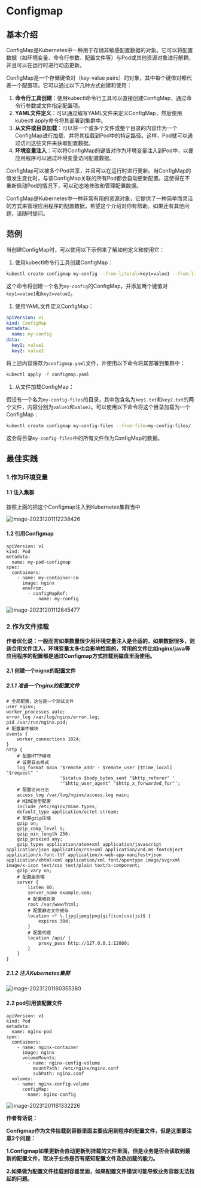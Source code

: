 # Configmap

## 基本介绍

ConfigMap是Kubernetes中一种用于存储非敏感配置数据的对象。它可以将配置数据（如环境变量、命令行参数、配置文件等）与Pod或其他资源对象进行解耦，并且可以在运行时进行动态更新。

ConfigMap是一个存储键值对（key-value pairs）的对象，其中每个键值对都代表一个配置项。它可以通过以下几种方式创建和使用：

1. **命令行工具创建**：使用kubectl命令行工具可以直接创建ConfigMap，通过命令行参数或文件指定配置项。
2. **YAML文件定义**：可以通过编写YAML文件来定义ConfigMap，然后使用kubectl apply命令将其部署到集群中。
3. **从文件或目录加载**：可以将一个或多个文件或整个目录的内容作为一个ConfigMap进行加载，并将其挂载到Pod中的特定路径。这样，Pod就可以通过访问这些文件来获取配置数据。
4. **环境变量注入**：可以将ConfigMap的键值对作为环境变量注入到Pod中，以便应用程序可以通过环境变量访问配置数据。

ConfigMap可以被多个Pod共享，并且可以在运行时进行更新。当ConfigMap的值发生变化时，与该ConfigMap关联的所有Pod都会自动更新配置。这使得在不重新启动Pod的情况下，可以动态地修改和管理配置数据。

ConfigMap是Kubernetes中一种非常有用的资源对象，它提供了一种简单而灵活的方式来管理应用程序的配置数据。希望这个介绍对你有帮助。如果还有其他问题，请随时提问。

## 范例

当创建ConfigMap时，可以使用以下示例来了解如何定义和使用它：

1. 使用kubectl命令行工具创建ConfigMap：

```bash
kubectl create configmap my-config --from-literal=key1=value1 --from-literal=key2=value2
```

这个命令将创建一个名为`my-config`的ConfigMap，并添加两个键值对`key1=value1`和`key2=value2`。

1. 使用YAML文件定义ConfigMap：

```yaml
apiVersion: v1
kind: ConfigMap
metadata:
  name: my-config
data:
  key1: value1
  key2: value2
```

将上述内容保存为`configmap.yaml`文件，并使用以下命令将其部署到集群中：

```bash
kubectl apply -f configmap.yaml
```

1. 从文件加载ConfigMap：

假设有一个名为`my-config-files`的目录，其中包含名为`key1.txt`和`key2.txt`的两个文件，内容分别为`value1`和`value2`。可以使用以下命令将这个目录加载为一个ConfigMap：

```bash
kubectl create configmap my-config-files --from-file=my-config-files/
```

这会将目录`my-config-files`中的所有文件作为ConfigMap的数据。

## 最佳实践

### 1.作为环境变量

#### 1.1  注入集群

按照上面的把这个Configmap注入到Kubernetes集群当中

![image-20231201112238426](.Configmap/image-20231201112238426.png)

#### 1.2 引用Configmap

```
apiVersion: v1
kind: Pod
metadata:
  name: my-pod-configmap
spec:
  containers:
    - name: my-container-cm
      image: nginx
      envFrom:
        - configMapRef:
            name: my-config
```

![image-20231201112845477](.Configmap/image-20231201112845477.png)

### 2.作为文件挂载

**作者优化说：一般而言如果数量很少用环境变量注入是合适的，如果数据很多，则适合用文件注入，环境变量太多也会影响性能的，常用的文件比如nginx/java等应用程序的配置都是通过Configmap方式挂载到磁盘里面使用。**

#### 2.1 创建一个nignx的配置文件

##### 2.1.1 准备一个nginx的配置文件

```
# 全局配置，这位是一个测试文件
user nginx;
worker_processes auto;
error_log /var/log/nginx/error.log;
pid /var/run/nginx.pid;
# 配置事件模块
events {
    worker_connections 1024;
}
http {
    # 配置HTTP模块
    # 设置日志格式
    log_format main '$remote_addr - $remote_user [$time_local] "$request" '
                    '$status $body_bytes_sent "$http_referer" '
                    '"$http_user_agent" "$http_x_forwarded_for"';
    # 配置访问日志
    access_log /var/log/nginx/access.log main;
    # MIME类型配置
    include /etc/nginx/mime.types;
    default_type application/octet-stream;
    # 配置gzip压缩
    gzip on;
    gzip_comp_level 5;
    gzip_min_length 256;
    gzip_proxied any;
    gzip_types application/atom+xml application/javascript application/json application/rss+xml application/vnd.ms-fontobject application/x-font-ttf application/x-web-app-manifest+json application/xhtml+xml application/xml font/opentype image/svg+xml image/x-icon text/css text/plain text/x-component;
    gzip_vary on;
    # 配置服务端
    server {
        listen 80;
        server_name example.com;  
        # 配置根目录
        root /var/www/html;
        # 配置静态文件缓存
        location ~* \.(jpg|jpeg|png|gif|ico|css|js)$ {
            expires 30d;
        }
        # 配置代理
        location /api/ {
            proxy_pass http://127.0.0.1:12080;
        }
    }
}
```

##### 2.1.2 注入Kubernetes集群

![image-20231201160355380](.Configmap/image-20231201160355380.png)



#### 2.2 pod引用该配置文件

```
apiVersion: v1
kind: Pod
metadata:
  name: nginx-pod
spec:
  containers:
    - name: nginx-container
      image: nginx
      volumeMounts:
        - name: nginx-config-volume
          mountPath: /etc/nginx/nginx.conf
          subPath: nginx.conf
  volumes:
    - name: nginx-config-volume
      configMap:
        name: nginx-config
```

![image-20231201161332226](.Configmap/image-20231201161332226.png)

**作者有话说：**

**Configmap作为文件挂载到容器里面主要应用到程序的配置文件，但是这里要注意2个问题：**

**1.Configmap如果更新会自动更新到挂载的文件里面，但是业务是否会读取到最新的配置文件，取决于业务是否有感知配置文件及热加载的能力。**

**2.如果做为配置文件挂载到容器里面，如果配置文件错误可能导致业务容器无法拉起的问题。**